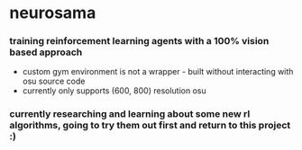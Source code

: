 # neurosama

### training reinforcement learning agents with a 100% vision based approach 
* custom gym environment is not a wrapper - built without interacting with osu source code
* currently only supports (600, 800) resolution osu

### currently researching and learning about some new rl algorithms, going to try them out first and return to this project :)
